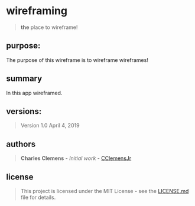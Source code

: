 # wireframing
> **the** place to wireframe!

## purpose:
The purpose of this wireframe is to wireframe wireframes!

## summary
In this app wireframed.

## versions:
> Version 1.0  April 4, 2019

## authors
> **Charles Clemens** - *Initial work* - [CClemensJr](https://github.com/CClemensJr)

## license
> This project is licensed under the MIT License - see the [LICENSE.md](LICENSE.md) file for details.

